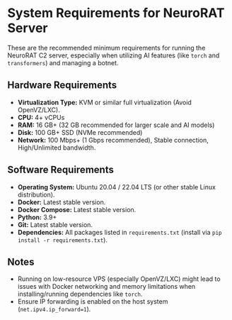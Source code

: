 # System Requirements for NeuroRAT Server

These are the recommended minimum requirements for running the NeuroRAT C2 server, especially when utilizing AI features (like `torch` and `transformers`) and managing a botnet.

## Hardware Requirements

*   **Virtualization Type:** KVM or similar full virtualization (Avoid OpenVZ/LXC).
*   **CPU:** 4+ vCPUs
*   **RAM:** 16 GB+ (32 GB recommended for larger scale and AI models)
*   **Disk:** 100 GB+ SSD (NVMe recommended)
*   **Network:** 100 Mbps+ (1 Gbps recommended), Stable connection, High/Unlimited bandwidth.

## Software Requirements

*   **Operating System:** Ubuntu 20.04 / 22.04 LTS (or other stable Linux distribution).
*   **Docker:** Latest stable version.
*   **Docker Compose:** Latest stable version.
*   **Python:** 3.9+
*   **Git:** Latest stable version.
*   **Dependencies:** All packages listed in `requirements.txt` (install via `pip install -r requirements.txt`).

## Notes

*   Running on low-resource VPS (especially OpenVZ/LXC) might lead to issues with Docker networking and memory limitations when installing/running dependencies like `torch`.
*   Ensure IP forwarding is enabled on the host system (`net.ipv4.ip_forward=1`). 
